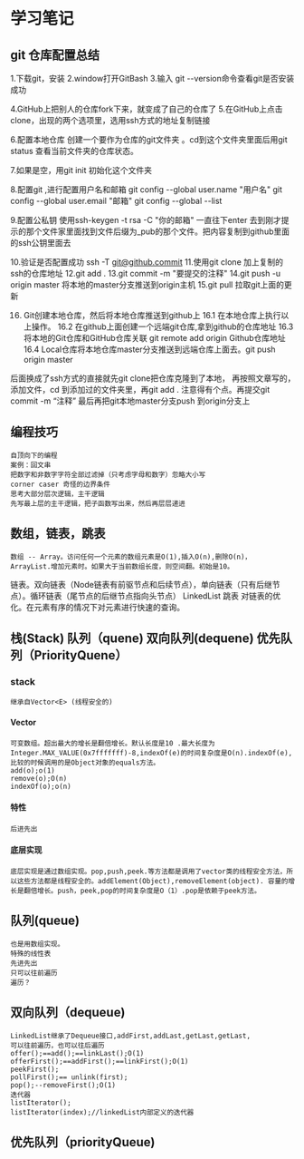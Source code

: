 # 学习笔记
## git 仓库配置总结
1.下载git，安装
2.window打开GitBash
3.输入 git --version命令查看git是否安装成功

4.GitHub上把别人的仓库fork下来，就变成了自己的仓库了
5.在GitHub上点击clone，出现的两个选项里，选用ssh方式的地址复制链接

6.配置本地仓库  创建一个要作为仓库的git文件夹 。cd到这个文件夹里面后用git status 查看当前文件夹的仓库状态。

7.如果是空，用git init 初始化这个文件夹

8.配置git ,进行配置用户名和邮箱
git config --global user.name "用户名"
git config --global user.email "邮箱"
git config --global --list

9.配置公私钥
使用ssh-keygen -t rsa -C "你的邮箱"
一直往下enter
去到刚才提示的那个文件家里面找到文件后缀为_pub的那个文件。把内容复制到github里面的ssh公钥里面去

10.验证是否配置成功
ssh -T git@github.commit
11.使用git clone 加上复制的ssh的仓库地址
12.git add .
13.git commit -m "要提交的注释"
14.git push -u origin master 将本地的master分支推送到origin主机
15.git pull 拉取git上面的更新

16. Git创建本地仓库，然后将本地仓库推送到github上
16.1 在本地仓库上执行以上操作。
16.2 在github上面创建一个远端git仓库,拿到github的仓库地址
16.3 将本地的Git仓库和GitHub仓库关联 git remote add origin Github仓库地址
16.4 Local仓库将本地仓库master分支推送到远端仓库上面去。git push origin master

后面换成了ssh方式的直接就先git clone把仓库克隆到了本地，
再按照文章写的，添加文件，cd 到添加过的文件夹里，再git add . 注意得有个点。再提交git commit -m “注释” 最后再把git本地master分支push 到origin分支上
## 编程技巧
    自顶向下的编程
    案例：回文串
    把数字和非数字字符全部过滤掉（只考虑字母和数字）忽略大小写
    corner caser 奇怪的边界条件
    思考大部分层次逻辑，主干逻辑
    先写最上层的主干逻辑，把子函数写出来，然后再层层递进
## 数组，链表，跳表
    数组 -- Array。访问任何一个元素的数组元素是O(1),插入O(n),删除O(n)，
    ArrayList.增加元素时。如果大于当前数组长度，则空间翻。初始是10。
链表。双向链表（Node链表有前驱节点和后续节点），单向链表（只有后继节点）。循环链表（尾节点的后继节点指向头节点）
LinkedList
跳表
对链表的优化。在元素有序的情况下对元素进行快速的查询。
## 栈(Stack) 队列（quene) 双向队列(dequene) 优先队列（PriorityQuene）
### stack
    继承自Vector<E> (线程安全的) 
#### Vector
    可变数组。超出最大的增长是翻倍增长。默认长度是10 .最大长度为Integer.MAX_VALUE(0x7fffffff)-8,indexOf(e)的时间复杂度是O(n).indexOf(e),比较的时候调用的是Object对象的equals方法。
    add(o);o(1)
    remove(o);O(n)
    indexOf(o);o(n)
#### 特性
    后进先出
#### 底层实现 
    底层实现是通过数组实现。pop,push,peek.等方法都是调用了vector类的线程安全方法，所以这些方法都是线程安全的。addElement(Object),removeElement(object). 容量的增长是翻倍增长。push，peek,pop的时间复杂度是O（1）.pop是依赖于peek方法。
 ## 队列(queue)
    也是用数组实现。
    特殊的线性表
    先进先出
    只可以往前遍历
    遍历？
 ## 双向队列（dequeue)
    LinkedList继承了Dequeue接口,addFirst,addLast,getLast,getLast,
    可以往前遍历，也可以往后遍历
    offer();==add();==linkLast();O(1)
    offerFirst();==addFirst();==linkFirst();O(1)
    peekFirst();
    pollFirst();== unlink(first);
    pop();--removeFirst();O(1)
    迭代器
    listIterator();
    listIterator(index);//linkedList内部定义的迭代器
## 优先队列（priorityQueue)

    
    

    
